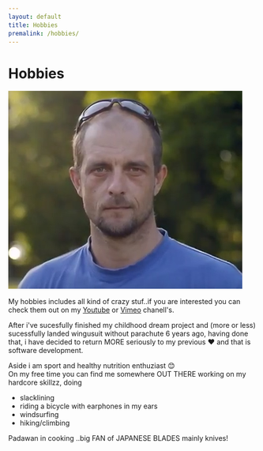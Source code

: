 ```yaml
---
layout: default
title: Hobbies
premalink: /hobbies/
---
```

# Hobbies
![image](../img/svemirko.jpg)

My hobbies includes all kind of crazy stuf..if you are interested you can check them out on my 
[Youtube](https://www.youtube.com/channel/UCEX5HdbTHiak9DOg4NzSy6w) or [Vimeo](https://vimeo.com/user1204596) chanell's.     


After i've sucesfully finished my childhood dream project and (more or less)   
sucessfully landed wingusuit without parachute 6 years ago, having done that, 
i have decided to return MORE seriously to my previous :heart: and that is software development.  

Aside i am sport and healthy nutrition enthuziast :blush:  
On my free time you can find me somewhere OUT THERE working on my hardcore skillzz, doing

* slacklining 
* riding a bicycle with earphones in my ears 
* windsurfing
* hiking/climbing 


Padawan in cooking ..big FAN of JAPANESE BLADES mainly knives!





